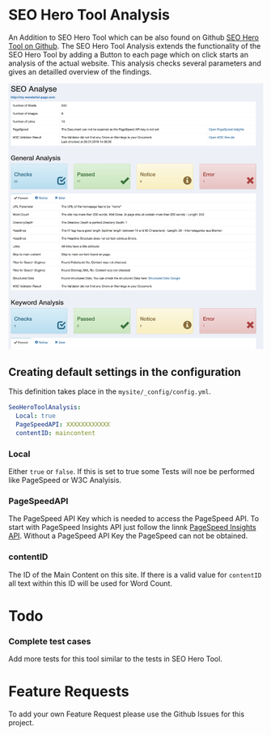 # SEO Hero Tool Analysis

An Addition to SEO Hero Tool which can be also found on Github [SEO Hero Tool on Github](https://github.com/nomidi/silverstripe-seo-hero-tool).
The SEO Hero Tool Analysis extends the functionality of the SEO Hero Tool by adding a Button to each page which on click starts an analysis of the actual website.
This analysis checks several parameters and gives an detailled overview of the findings.

![](docs/images/seo-analysis-preview.jpg)

## Creating default settings in the configuration

This definition takes place in the `mysite/_config/config.yml`.

``` yml
SeoHeroToolAnalysis:
  Local: true
  PageSpeedAPI: XXXXXXXXXXXX
  contentID: maincontent
```

### Local
Either `true` or `false`. If this is set to true some Tests will noe be performed like PageSpeed or W3C Analyisis.

### PageSpeedAPI
The PageSpeed API Key which is needed to access the PageSpeed API. To start with PageSpeed Insights API just follow the linnk [PageSpeed Insights API](https://developers.google.com/speed/docs/insights/v4/getting-started).
Without a PageSpeed API Key the PageSpeed can not be obtained.

### contentID
The ID of the Main Content on this site. If there is a valid value for `contentID` all text within this ID will be used for Word Count.

# Todo

### Complete test cases
Add more tests for this tool similar to the tests in SEO Hero Tool.

# Feature Requests

To add your own Feature Request please use the Github Issues for this project.
